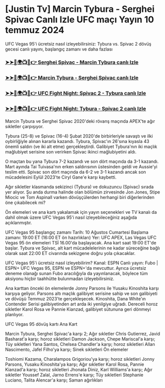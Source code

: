 #  [Justin Tv] Marcin Tybura - Serghei Spivac Canlı Izle UFC maçı Yayın 10 temmuz 2024

UFC Vegas 95'i ücretsiz nasıl izleyebilirsiniz: Tybura vs. Spivac 2 dövüş gecesi canlı yayını, başlangıç ​​zamanı ve daha fazlası

<h3><a href="https://cutt.ly/MecUE7J2">➤➤🔴🌍📺📱👉 Serghei Spivac - Marcin Tybura canlı Izle</a></h3>

<h3><a href="https://cutt.ly/MecUE7J2">➤➤🔴🌍📺📱👉 Marcin Tybura - Serghei Spivac canlı Izle</a></h3>

<h3><a href="https://cutt.ly/MecUE7J2">➤➤🔴🌍📺📱👉 UFC Fight Night: Spivac 2 - Tybura canlı Izle</a></h3>

<h3><a href="https://cutt.ly/MecUE7J2">➤➤🔴🌍📺📱👉 UFC Fight Night: Tybura - Spivac 2 canlı Izle</a></h3>

Marcin Tybura ve Serghei Spivac 2020'deki rövanş maçında APEX'te ağır sıkletler çarpışıyor.

Tybura (25-8) ve Spivac (16-4) Şubat 2020'de birbirleriyle savaştı ve ilki oybirliğiyle alınan kararla kazandı. Tybura, Spivac'ın 26'sına kıyasla 43 önemli saldırı (ve iki alt etme) gerçekleştirdi. Galibiyet Tybura'nın iki maçlık mağlubiyet serisine son verirken Spivac ikinci mağlubiyetini aldı.

O maçtan bu yana Tybura 7-2 kazandı ve son dört maçında da 3-1 kazandı. Mart ayında Tai Tuivasa'nın erken saldırısının üstesinden geldi ve Aussie'yi teslim etti. Spivac son dört maçında da 6-2 ve 3-1 kazandı ancak son mücadelesini Eylül 2023'te Ciryl Gane'e karşı kaybetti.

Ağır sikletler klasmanda sekizinci (Tybura) ve dokuzuncu (Spivac) sırada yer alıyor. Şu anda durma halinde olan bölümün zirvesinde Jon Jones, Stipe Miocic ve Tom Aspinall varken dövüşçülerden herhangi biri diğerlerinden öne çıkabilecek mi?

Ön elemeleri ve ana kartı yakalamak için yayın seçenekleri ve TV kanalı da dahil olmak üzere UFC Vegas 95'i nasıl izleyebileceğiniz aşağıda açıklanmıştır.

UFC Vegas 95 başlangıç ​​zamanı
Tarih:  10 Ağustos Cumartesi
Başlama zamanı: 19:00 ET (16:00 ET ön hazırlıkları)
Yer:  UFC APEX, Las Vegas
UFC Vegas 95 ön elemeleri TSİ 16.00'da başlayacak. Ana kart saat 19:00 ET'de başlar. Tybura ve Spivac, alt kart mücadelelerinin ne kadar süreceğine bağlı olarak saat 22:00 ET civarında sekizgene doğru yola çıkacaklar.

UFC Vegas 95'i ücretsiz nasıl izleyebilirim?
Kanal:  ESPN
Canlı yayın:  Fubo  |  ESPN+
UFC Vegas 95, ESPN ve ESPN+'da mevcuttur. Ayrıca ücretsiz deneme olanağı  sunan  Fubo aracılığıyla da yayınlanacak,   böylece tüm aksiyonu hiçbir taahhütte bulunmadan izleyebilirsiniz. 

Ana karttan önceki ön elemelerde Jonny Parsons ile Yusaku Kinoshita karşı karşıya geliyor. Parsons altı maçlık galibiyet serisine sahip ve son galibiyeti ve dövüşü Temmuz 2023'te gerçekleşecek. Kinoshita, Dana White'ın Contender Serisi galibiyetinden art arda iki yenilgiye uğradı. Dereceli horoz sikletler Karol Rosa ve Pannie Kianzad, galibiyet sütununa geri dönmeyi planlıyor. 

UFC Vegas 95 dövüş kartı
Ana Kart

Marcin Tybura, Serghei Spivac'a karşı 2; Ağır sıkletler
Chris Gutierrez, Javid Basharat'a karşı; horoz sikletleri
Damon Jackson, Chepe Mariscal'a karşı; Tüy sıkletleri
Yana Santos, Chelsea Chandler'a karşı; horoz sikletleri
Allan Nascimento, Jafel Filho'ya karşı; Sinek sıkletleri
Ön elemeler

Toshiomi Kazama, Charalampos Grigoriou'ya karşı; horoz sikletleri
Jonny Parsons, Yusaku Kinoshita'ya karşı; Ağır sıkletler
Karol Rosa, Pannie Kianzad'a karşı; horoz sikletleri
Jhonata Diniz, Karl Williams'a karşı; Ağır sıkletler
Youssef Zalal, Jarno Errens'e karşı; Tüy sıkletleri
Stephanie Luciano, Talita Alencar'a karşı; Saman ağırlıkları
